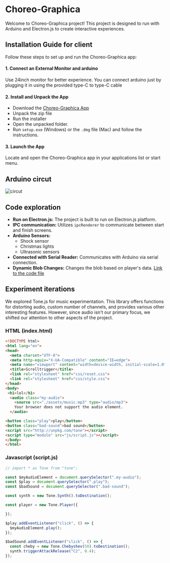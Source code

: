 # Choreo-Graphica

Welcome to Choreo-Graphica project! This project is designed to run with Arduino and Electron.js to create interactive experiences.

## Installation Guide for client

Follow these steps to set up and run the Choreo-Graphica app:

#### 1. Connect an External Monitor and arduino
Use 24inch monitor for better experience. You can connect arduino just by plugging it in using the provided type-C to type-C cable

#### 2. Install and Unpack the App
- Download the [Choreo-Graphica App](https://drive.google.com/file/d/1CU4qKygEx9H0LNfzkony0--B2gCZkS1v/view?usp=sharing)
- Unpack the zip file
- Run the installer
- Open the unpacked folder.
- Run `setup.exe` (Windows) or the `.dmg` file (Mac) and follow the instructions.

#### 3. Launch the App 
Locate and open the Choreo-Graphica app in your applications list or start menu.



## Arduino circut 

![circut](https://github.com/AnastasiiaPavliuk/Rotrijk/assets/133123399/439029f5-72bb-4e01-b614-1be43ad94db5)



## Code exploration

- **Run on Electron.js:** The project is built to run on Electron.js platform.
- **IPC communication:** Utilizes `ipcRenderer` to communicate between start and finish screens.
- **Arduino Sensors:**
  - Shock sensor
  - Christmas lights
  - Ultrasonic sensors
- **Connected with Serial Reader:** Communicates with Arduino via serial connection.
- **Dynamic Blob Changes:** Changes the blob based on player's data. [Link to the code file](#)



## Experiment iterations 

We explored Tone.js for music experimentation. This library offers functions for distorting audio, custom number of channels, and provides various other interesting features. However, since audio isn't our primary focus, we shifted our attention to other aspects of the project.

### HTML (index.html)

```html
<!DOCTYPE html>
<html lang="en">
<head>
  <meta charset="UTF-8">
  <meta http-equiv="X-UA-Compatible" content="IE=edge">
  <meta name="viewport" content="width=device-width, initial-scale=1.0">
  <title>Scrolltrigger</title>
  <link rel="stylesheet" href="css/reset.css">
  <link rel="stylesheet" href="css/style.css">
</head>
<body>
 <h1>lol</h1>
  <audio class="my-audio">
    <source src="./assets/music.mp3" type="audio/mp3">
    Your browser does not support the audio element.
  </audio>

<button class="play">play</button>
<button class="bad-sound">bad sound</button>
<script src="http://unpkg.com/tone"></script>
<script type="module" src="js/script.js"></script>
</body>
</html>
```

### Javascript (script.js)

```js
// import * as Tone from "tone";

const $myAudioElement = document.querySelector(".my-audio");
const $play = document.querySelector(".play");
const $badSound = document.querySelector(".bad-sound");

const synth = new Tone.Synth().toDestination();

const player = new Tone.Player({

});

$play.addEventListener("click", () => {
  $myAudioElement.play();
});

$badSound.addEventListener("click", () => {
  const cheby = new Tone.Chebyshev(50).toDestination();
  synth.triggerAttackRelease("C2", 0.4);
});

```
